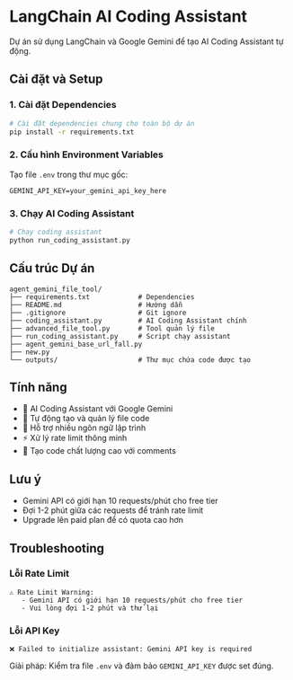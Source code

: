 # LangChain AI Coding Assistant

Dự án sử dụng LangChain và Google Gemini để tạo AI Coding Assistant tự động.

## Cài đặt và Setup

### 1. Cài đặt Dependencies

```bash
# Cài đặt dependencies chung cho toàn bộ dự án
pip install -r requirements.txt
```

### 2. Cấu hình Environment Variables

Tạo file `.env` trong thư mục gốc:

```env
GEMINI_API_KEY=your_gemini_api_key_here
```

### 3. Chạy AI Coding Assistant

```bash
# Chạy coding assistant
python run_coding_assistant.py
```

## Cấu trúc Dự án

```
agent_gemini_file_tool/
├── requirements.txt            # Dependencies
├── README.md                   # Hướng dẫn
├── .gitignore                  # Git ignore
├── coding_assistant.py         # AI Coding Assistant chính
├── advanced_file_tool.py       # Tool quản lý file
├── run_coding_assistant.py     # Script chạy assistant
├── agent_gemini_base_url_fall.py
├── new.py
└── outputs/                    # Thư mục chứa code được tạo
```

## Tính năng

- 🤖 AI Coding Assistant với Google Gemini
- 📁 Tự động tạo và quản lý file code
- 🔧 Hỗ trợ nhiều ngôn ngữ lập trình
- ⚡ Xử lý rate limit thông minh
- 📝 Tạo code chất lượng cao với comments

## Lưu ý

- Gemini API có giới hạn 10 requests/phút cho free tier
- Đợi 1-2 phút giữa các requests để tránh rate limit
- Upgrade lên paid plan để có quota cao hơn

## Troubleshooting

### Lỗi Rate Limit
```
⚠️ Rate Limit Warning:
   - Gemini API có giới hạn 10 requests/phút cho free tier
   - Vui lòng đợi 1-2 phút và thử lại
```

### Lỗi API Key
```
❌ Failed to initialize assistant: Gemini API key is required
```
Giải pháp: Kiểm tra file `.env` và đảm bảo `GEMINI_API_KEY` được set đúng. 